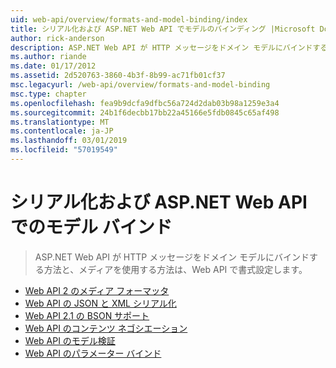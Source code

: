 ```yaml
---
uid: web-api/overview/formats-and-model-binding/index
title: シリアル化および ASP.NET Web API でモデルのバインディング |Microsoft Docs
author: rick-anderson
description: ASP.NET Web API が HTTP メッセージをドメイン モデルにバインドする方法と、メディアを使用する方法は、Web API で書式設定します。
ms.author: riande
ms.date: 01/17/2012
ms.assetid: 2d520763-3860-4b3f-8b99-ac71fb01cf37
msc.legacyurl: /web-api/overview/formats-and-model-binding
msc.type: chapter
ms.openlocfilehash: fea9b9dcfa9dfbc56a724d2dab03b98a1259e3a4
ms.sourcegitcommit: 24b1f6decbb17bb22a45166e5fdb0845c65af498
ms.translationtype: MT
ms.contentlocale: ja-JP
ms.lasthandoff: 03/01/2019
ms.locfileid: "57019549"
---
```

<a name="serialization-and-model-binding-in-aspnet-web-api"></a>シリアル化および ASP.NET Web API でのモデル バインド
====================
> ASP.NET Web API が HTTP メッセージをドメイン モデルにバインドする方法と、メディアを使用する方法は、Web API で書式設定します。


- [Web API 2 のメディア フォーマッタ](media-formatters.md)
- [Web API の JSON と XML シリアル化](json-and-xml-serialization.md)
- [Web API 2.1 の BSON サポート](bson-support-in-web-api-21.md)
- [Web API のコンテンツ ネゴシエーション](content-negotiation.md)
- [Web API のモデル検証](model-validation-in-aspnet-web-api.md)
- [Web API のパラメーター バインド](parameter-binding-in-aspnet-web-api.md)
